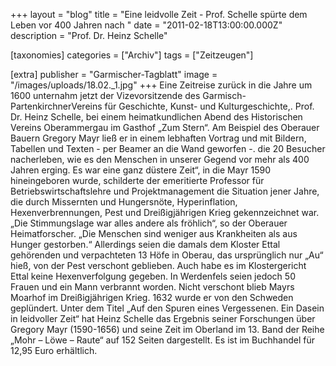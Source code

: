 +++
layout = "blog"
title = "Eine leidvolle Zeit - Prof. Schelle spürte dem Leben vor 400 Jahren nach "
date = "2011-02-18T13:00:00.000Z"
description = "Prof. Dr. Heinz Schelle"

[taxonomies]
categories = ["Archiv"]
tags = ["Zeitzeugen"]

[extra]
publisher = "Garmischer-Tagblatt"
image = "/images/uploads/18.02._1.jpg"
+++
Eine Zeitreise zurück in die Jahre um 1600 unternahm jetzt der Vizevorsitzende des Garmisch-PartenkirchnerVereins für Geschichte, Kunst- und Kulturgeschichte,. Prof. Dr. Heinz Schelle, bei einem heimatkundlichen Abend des Historischen Vereins Oberammergau im Gasthof „Zum Stern“. Am Beispiel des Oberauer Bauern Gregory Mayr ließ er in einem lebhaften Vortrag und mit Bildern, Tabellen und Texten - per Beamer an die Wand geworfen -. die 20 Besucher nacherleben, wie es den Menschen in unserer Gegend vor mehr als 400 Jahren erging. Es war eine ganz düstere Zeit“, in die Mayr 1590 hineingeboren wurde, schilderte der emeritierte Professor für Betriebswirtschaftslehre und Projektmanagement die Situation jener Jahre, die durch Missernten und Hungersnöte, Hyperinflation, Hexenverbrennungen, Pest und Dreißigjährigen Krieg gekennzeichnet war. „Die Stimmungslage war alles andere als fröhlich“, so der Oberauer Heimatforscher. „Die Menschen sind weniger aus Krankheiten als aus Hunger gestorben.“ Allerdings seien die damals dem Kloster Ettal gehörenden und verpachteten 13 Höfe in Oberau, das ursprünglich nur „Au“ hieß, von der Pest verschont geblieben. Auch habe es im Klostergericht Ettal keine Hexenverfolgung gegeben. In Werdenfels seien jedoch 50 Frauen und ein Mann verbrannt worden. Nicht verschont blieb Mayrs Moarhof im Dreißigjährigen Krieg. 1632 wurde er von den Schweden geplündert. Unter dem Titel „Auf den Spuren eines Vergessenen. Ein Dasein in leidvoller Zeit“ hat Heinz Schelle das Ergebnis seiner Forschungen über Gregory Mayr (1590-1656) und seine Zeit im Oberland im 13. Band der Reihe „Mohr – Löwe – Raute“ auf 152 Seiten dargestellt. Es ist im Buchhandel für 12,95 Euro erhältlich.
